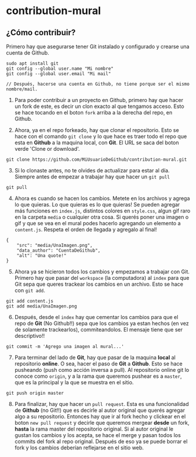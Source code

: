 # contribution-mural

## ¿Cómo contribuir?

Primero hay que asegurarse tener Git instalado y configurado y crearse una cuenta de Github.

```
sudo apt install git
git config --global user.name "Mi nombre"
git config --global user.email "Mi mail"

// Después, hacerse una cuenta en Github, no tiene porque ser el mismo nombre/mail.
```

1. Para poder contribuir a un proyecto en Github, primero hay que hacer un fork de este, es decir un clon exacto al que tengamos acceso. Esto se hace tocando en el boton `fork` arriba a la derecha del repo, en Github.

2. Ahora, ya en el repo forkeado, hay que clonar el repositorio. Esto se hace con el comando `git clone` y lo que hace es traer todo el repo que esta en **Github** a la maquina local, con **Git**. El URL se saca del boton verde 'Clone or download'.

```
git clone https://github.com/MiUsuarioDeGithub/contribution-mural.git
```

3. Si lo clonaste antes, no te olvides de actualizar para estar al día. Siempre antes de empezar a trabajar hay que hacer un `git pull`

```
git pull
```

4.  Ahora es cuando se hacen los cambios. Metete en los archivos y agrega lo que quieras. Lo que quieras es lo que quieras! Se pueden agregar más funciones en `index.js`, distintos colores en `style.css`, algun gif raro en la carpeta `media` o cualquier otra cosa. Si querés poner una imagen o gif y que se vea en el mural podes hacerlo agregando un elemento a `content.js`. Respeta el orden de llegada y agregalo al final!

```
{
    "src": "media/UnaImagen.png",
    "data_author": "CuentaDeGithub",
    "alt": "Una quote!"
}
```

5. Ahora ya se hicieron todos los cambios y empezamos a trabajar con Git. Primero hay que pasar del `workspace` (la computadora) al `index` para que Git sepa que queres trackear los cambios en un archivo. Esto se hace con `git add`.

```
git add content.js
git add media/UnaImagen.png
```

6. Después, desde el `index` hay que cementar los cambios para que el repo de **Git** (No Github!!) sepa que los cambios ya estan hechos (en vez de solamente trackearlos), commiteandolos. El mensaje tiene que ser descriptivo!!

```
git commit -m 'Agrego una imagen al mural...'
```

7. Para terminar del lado de **Git**, hay que pasar de la maquina **local** al repositorio **online**. O sea, hacer el paso de **Git** a **Github**. Esto se hace pusheando (push como acción inversa a pull). Al repositorio online git lo conoce como `origin`, y a la rama que queremos pushear es a `master`, que es la principal y la que se muestra en el sitio.

```
git push origin master
```

8. Para finalizar, hay que hacer un `pull request`. Esta es una funcionalidad de **Github** (no Git!!) que es decirle al autor original que querés agregar algo a su repositorio. Entonces hay que ir al fork hecho y clickear en el boton `new pull request` y decirle que queremos mergear **desde** un fork, **hasta** la rama master del repositorio original. Si al autor original le gustan los cambios y los acepta, se hace el merge y pasan todos los commits del fork al repo original. Después de eso ya se puede borrar el fork y los cambios deberían reflejarse en el sitio web.